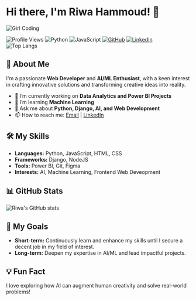 # Hi there, I'm Riwa Hammoud! 👋

![Girl Coding](https://github.com/Riwa-Hammoud/Riwa-Hammoud/blob/main/coding_girl.gif)

![Profile Views](https://komarev.com/ghpvc/?username=Riwa-Hammoud&color=blueviolet&style=flat-square)
![Python](https://img.shields.io/badge/-Python-3776AB?style=flat-square&logo=python&logoColor=white)
![JavaScript](https://img.shields.io/badge/-JavaScript-F7DF1E?style=flat-square&logo=javascript&logoColor=black)
[![GitHub](https://img.shields.io/badge/-GitHub-black?style=flat-square&logo=github)](https://github.com/Riwa-Hammoud)
[![LinkedIn](https://img.shields.io/badge/-LinkedIn-blue?style=flat-square&logo=LinkedIn&logoColor=white)](https://www.linkedin.com/in/riwa-hammoud) <br>
![Top Langs](https://github-readme-stats.vercel.app/api/top-langs/?username=Riwa-Hammoud&layout=compact&theme=radical) 



## 🚀 About Me
I'm a passionate **Web Developer** and **AI/ML Enthusiast**, with a keen interest in crafting innovative solutions and transforming creative ideas into reality.

- 🔭 I’m currently working on **Data Analytics and Power BI Projects**
- 🌱 I’m learning **Machine Learning**
- 💬 Ask me about **Python, Django, AI, and Web Development**
- 📫 How to reach me: [Email](mailto:riwahammoud1@gmail.com) | [LinkedIn](https://www.linkedin.com/in/riwa-hammoud)

## 🛠️ My Skills
- **Languages:** Python, JavaScript, HTML, CSS
- **Frameworks:** Django, NodeJS
- **Tools:** Power BI, Git, Figma
- **Interests:** AI, Machine Learning, Frontend Web Deveopment

## 📊 GitHub Stats
![Riwa's GitHub stats](https://github-readme-stats.vercel.app/api?username=Riwa-Hammoud&show_icons=true&theme=radical)

## 🎯 My Goals
- **Short-term:** Continuously learn and enhance my skills until I secure a decent job in my field of interest.
- **Long-term:** Deepen my expertise in AI/ML and lead impactful projects.

## 💡 Fun Fact
I love exploring how AI can augment human creativity and solve real-world problems!

